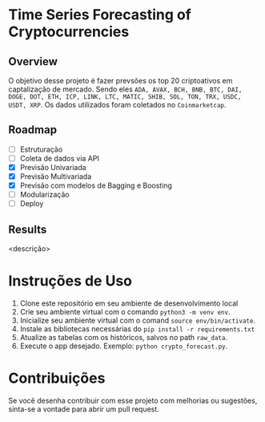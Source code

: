 # Time Series Forecasting of Cryptocurrencies

## Overview
O objetivo desse projeto é fazer prevsões os top 20 criptoativos em captalização de mercado. Sendo eles ```ADA, AVAX, BCH, BNB, BTC, DAI, DOGE, DOT, ETH, ICP, LINK, LTC, MATIC, SHIB, SOL, TON, TRX, USDC, USDT, XRP```. Os dados utilizados foram coletados no ```Coinmarketcap```.

## Roadmap
- [ ] Estruturação
- [ ] Coleta de dados via API
- [X] Previsão Univariada
- [X] Previsão Multivariada
- [X] Previsão com modelos de Bagging e Boosting
- [ ] Modularização
- [ ] Deploy

## Results
<descrição>

# Instruções de Uso
1. Clone este repositório em seu ambiente de desenvolvimento local
2. Crie seu ambiente virtual com o comando ```python3 -m venv env```.
3. Inicialize seu ambiente virtual com o comand ```source env/bin/activate```.
4. Instale as bibliotecas necessárias do ```pip install -r requirements.txt```
5. Atualize as tabelas com os históricos, salvos no path ```raw_data```.
6. Execute o app desejado. Exemplo: ```python crypto_forecast.py```.

# Contribuições
Se você desenha contribuir com esse projeto com melhorias ou sugestões, sinta-se a vontade para abrir um pull request.

